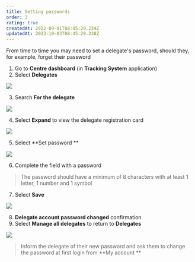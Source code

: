 ```yaml
---
title: Setting passwords
order: 3
rating: true
createdAt: 2022-09-01T08:45:29.234Z
updatedAt: 2023-10-03T08:45:29.238Z
---
```

From time to time you may need to set a delegate's password, should they, for example, forget their password

1. Go to **Centre dashboard** (in **Tracking System** application) 
2. Select **Delegates**

![](/img/registering-delegates-1.png)

3. Search **For the delegate**

![](/img/cm-ca_delegate-filters.png)

4. Select **Expand** to view the delegate registration card

![](/img/cm-ca_expand-delegate-registration-card.png)

5. Select **Set password **

![](/img/ccm-ca_set-password_registration-card.png)

6. Complete the field with a password

> The password should have a minimum of 8 characters with at least 1 letter, 1 number and 1 symbol

7. Select **Save** 

![](/img/cm-ca_setting-new-password_save.png)

8. **Delegate account password changed** confirmation  
9. Select **Manage all delegates** to return to **Delegates** 

![](/img/cm-ca_delegate-password-changed-confirmation.png)

> Inform the delegate of their new password and ask them to change the password at first login from **My account **